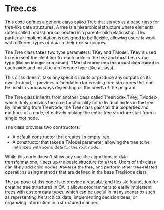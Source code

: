 # Tree.cs

This code defines a generic class called Tree that serves as a base class for tree-like data structures. A tree is a hierarchical structure where elements (often called nodes) are connected in a parent-child relationship. This particular implementation is designed to be flexible, allowing users to work with different types of data in their tree structures.

The Tree class takes two type parameters: TKey and TModel. TKey is used to represent the identifier for each node in the tree and must be a value type (like an integer or a struct). TModel represents the actual data stored in each node and must be a reference type (like a class).

This class doesn't take any specific inputs or produce any outputs on its own. Instead, it provides a foundation for creating tree structures that can be used in various ways depending on the needs of the program.

The Tree class inherits from another class called TreeNode<TKey, TModel>, which likely contains the core functionality for individual nodes in the tree. By inheriting from TreeNode, the Tree class gains all the properties and methods of a node, effectively making the entire tree structure start from a single root node.

The class provides two constructors:

- A default constructor that creates an empty tree.
- A constructor that takes a TModel parameter, allowing the tree to be initialized with some data for the root node.

While this code doesn't show any specific algorithms or data transformations, it sets up the basic structure for a tree. Users of this class can likely add child nodes, traverse the tree, and perform other tree-related operations using methods that are defined in the base TreeNode class.

The purpose of this code is to provide a reusable and flexible foundation for creating tree structures in C#. It allows programmers to easily implement trees with custom data types, which can be useful in many scenarios such as representing hierarchical data, implementing decision trees, or organizing information in a structured manner.